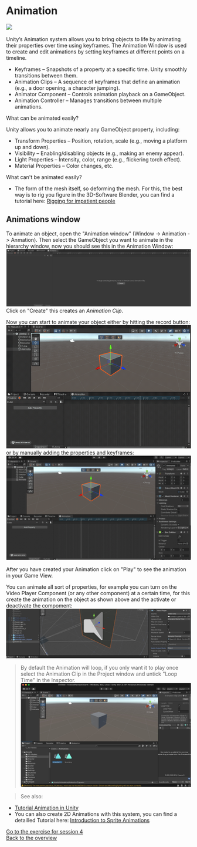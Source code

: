 # Animation
![](images/animations.jpeg)

Unity’s Animation system allows you to bring objects to life by animating their properties over time using keyframes. The Animation Window is used to create and edit animations by setting keyframes at different points on a timeline.

- Keyframes – Snapshots of a property at a specific time. Unity smoothly transitions between them.
- Animation Clips – A sequence of keyframes that define an animation (e.g., a door opening, a character jumping).
- Animator Component – Controls animation playback on a GameObject.
- Animation Controller – Manages transitions between multiple animations.

What can be animated easily?

Unity allows you to animate nearly any GameObject property, including:
- Transform Properties – Position, rotation, scale (e.g., moving a platform up and down).
- Visibility – Enabling/disabling objects (e.g., making an enemy appear).
- Light Properties – Intensity, color, range (e.g., flickering torch effect).
- Material Properties – Color changes, etc.

What can't be animated easily? 
- The form of the mesh itself, so deforming the mesh. For this, the best way is to rig you figure in the 3D-Software Blender, you can find a tutorial here: [Rigging for impatient people](https://www.youtube.com/watch?v=DDeB4tDVCGY)

## Animations window 

To animate an object, open the "Animation window" (Window -> Animation -> Anmation). 
Then select the GameObject you want to animate in the hierarchy window, now you should see this in the Animation Window: 
![](images/beginanimating.jpeg)
Click on "Create" this creates an *Animation Clip*.

Now you can start to animate your object either by hitting the record button:
![](images/record.gif)
or by manually adding the properties and keyframes: 
![](images/keyframe.gif)

After you have created your Animation click on "Play" to see the animation in your Game View. 

You can animate all sort of properties, for example you can turn on the Video Player Component (or any other component) at a certain time, for this create the animation on the object as shown above and the activate or deactivate the compoment: 
![](images/video1.jpeg)

> By default the Animation will loop, if you only want it to play once select the Animation Clip in the Project window and untick "Loop Time" in the Inspector. ![](images/loop.jpeg)

> See also:
- [Tutorial Animation in Unity](https://learn.unity.com/tutorial/working-with-animations-and-animation-curves#)
- You can also create 2D Animations with this system, you can find a detailled Tutorial here: [Introduction to Sprite Animations](https://learn.unity.com/tutorial/introduction-to-sprite-animations#)

[Go to the exercise for session 4](4_Exercise.md)\
[Back to the overview](readme.md)
